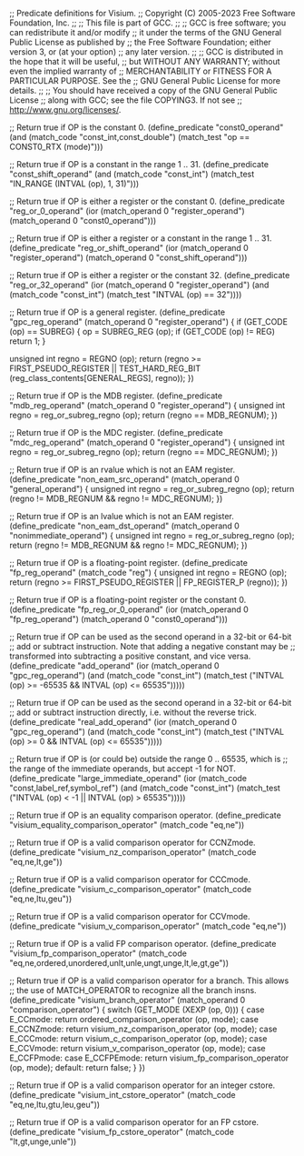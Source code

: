 ;; Predicate definitions for Visium.
;; Copyright (C) 2005-2023 Free Software Foundation, Inc.
;;
;; This file is part of GCC.
;;
;; GCC is free software; you can redistribute it and/or modify
;; it under the terms of the GNU General Public License as published by
;; the Free Software Foundation; either version 3, or (at your option)
;; any later version.
;;
;; GCC is distributed in the hope that it will be useful,
;; but WITHOUT ANY WARRANTY; without even the implied warranty of
;; MERCHANTABILITY or FITNESS FOR A PARTICULAR PURPOSE.  See the
;; GNU General Public License for more details.
;;
;; You should have received a copy of the GNU General Public License
;; along with GCC; see the file COPYING3.  If not see
;; <http://www.gnu.org/licenses/>.

;; Return true if OP is the constant 0.
(define_predicate "const0_operand"
  (and (match_code "const_int,const_double")
       (match_test "op == CONST0_RTX (mode)")))

;; Return true if OP is a constant in the range 1 .. 31.
(define_predicate "const_shift_operand"
  (and (match_code "const_int")
       (match_test "IN_RANGE (INTVAL (op), 1, 31)")))

;; Return true if OP is either a register or the constant 0.
(define_predicate "reg_or_0_operand"
  (ior (match_operand 0 "register_operand")
       (match_operand 0 "const0_operand")))

;; Return true if OP is either a register or a constant in the range 1 .. 31.
(define_predicate "reg_or_shift_operand"
  (ior (match_operand 0 "register_operand")
       (match_operand 0 "const_shift_operand")))

;; Return true if OP is either a register or the constant 32.
(define_predicate "reg_or_32_operand"
  (ior (match_operand 0 "register_operand")
       (and (match_code "const_int")
            (match_test "INTVAL (op) == 32"))))

;; Return true if OP is a general register.
(define_predicate "gpc_reg_operand"
  (match_operand 0 "register_operand")
{
  if (GET_CODE (op) == SUBREG)
    {
      op = SUBREG_REG (op);
      if (GET_CODE (op) != REG)
	return 1;
    }

  unsigned int regno = REGNO (op);
  return (regno >= FIRST_PSEUDO_REGISTER
	  || TEST_HARD_REG_BIT (reg_class_contents[GENERAL_REGS], regno));
})

;; Return true if OP is the MDB register.
(define_predicate "mdb_reg_operand"
  (match_operand 0 "register_operand")
{
  unsigned int regno = reg_or_subreg_regno (op);
  return (regno == MDB_REGNUM);
})

;; Return true if OP is the MDC register.
(define_predicate "mdc_reg_operand"
  (match_operand 0 "register_operand")
{
  unsigned int regno = reg_or_subreg_regno (op);
  return (regno == MDC_REGNUM);
})

;; Return true if OP is an rvalue which is not an EAM register.
(define_predicate "non_eam_src_operand"
  (match_operand 0 "general_operand")
{
  unsigned int regno = reg_or_subreg_regno (op);
  return (regno != MDB_REGNUM && regno != MDC_REGNUM);
})

;; Return true if OP is an lvalue which is not an EAM register.
(define_predicate "non_eam_dst_operand"
  (match_operand 0 "nonimmediate_operand")
{
  unsigned int regno = reg_or_subreg_regno (op);
  return (regno != MDB_REGNUM && regno != MDC_REGNUM);
})

;; Return true if OP is a floating-point register.
(define_predicate "fp_reg_operand"
  (match_code "reg")
{
  unsigned int regno = REGNO (op);
  return (regno >= FIRST_PSEUDO_REGISTER || FP_REGISTER_P (regno));
})

;; Return true if OP is a floating-point register or the constant 0.
(define_predicate "fp_reg_or_0_operand"
  (ior (match_operand 0 "fp_reg_operand")
       (match_operand 0 "const0_operand")))

;; Return true if OP can be used as the second operand in a 32-bit or 64-bit
;; add or subtract instruction.  Note that adding a negative constant may be
;; transformed into subtracting a positive constant, and vice versa.
(define_predicate "add_operand"
  (ior (match_operand 0 "gpc_reg_operand")
       (and (match_code "const_int")
            (match_test ("INTVAL (op) >= -65535 && INTVAL (op) <= 65535")))))

;; Return true if OP can be used as the second operand in a 32-bit or 64-bit
;; add or subtract instruction directly, i.e. without the reverse trick.
(define_predicate "real_add_operand"
  (ior (match_operand 0 "gpc_reg_operand")
       (and (match_code "const_int")
            (match_test ("INTVAL (op) >= 0 && INTVAL (op) <= 65535")))))

;; Return true if OP is (or could be) outside the range 0 .. 65535, which is
;; the range of the immediate operands, but accept -1 for NOT.
(define_predicate "large_immediate_operand"
  (ior (match_code "const,label_ref,symbol_ref")
       (and (match_code "const_int")
            (match_test ("INTVAL (op) < -1 || INTVAL (op) > 65535")))))

;; Return true if OP is an equality comparison operator.
(define_predicate "visium_equality_comparison_operator"
  (match_code "eq,ne"))

;; Return true if OP is a valid comparison operator for CCNZmode.
(define_predicate "visium_nz_comparison_operator"
  (match_code "eq,ne,lt,ge"))

;; Return true if OP is a valid comparison operator for CCCmode.
(define_predicate "visium_c_comparison_operator"
  (match_code "eq,ne,ltu,geu"))

;; Return true if OP is a valid comparison operator for CCVmode.
(define_predicate "visium_v_comparison_operator"
  (match_code "eq,ne"))

;; Return true if OP is a valid FP comparison operator.
(define_predicate "visium_fp_comparison_operator"
  (match_code "eq,ne,ordered,unordered,unlt,unle,ungt,unge,lt,le,gt,ge"))

;; Return true if OP is a valid comparison operator for a branch.  This allows
;; the use of MATCH_OPERATOR to recognize all the branch insns.
(define_predicate "visium_branch_operator"
  (match_operand 0 "comparison_operator")
{
  switch (GET_MODE (XEXP (op, 0)))
    {
    case E_CCmode:
      return ordered_comparison_operator (op, mode);
    case E_CCNZmode:
      return visium_nz_comparison_operator (op, mode);
    case E_CCCmode:
      return visium_c_comparison_operator (op, mode);
    case E_CCVmode:
      return visium_v_comparison_operator (op, mode);
    case E_CCFPmode:
    case E_CCFPEmode:
      return visium_fp_comparison_operator (op, mode);
    default:
      return false;
    }
})

;; Return true if OP is a valid comparison operator for an integer cstore.
(define_predicate "visium_int_cstore_operator"
  (match_code "eq,ne,ltu,gtu,leu,geu"))

;; Return true if OP is a valid comparison operator for an FP cstore.
(define_predicate "visium_fp_cstore_operator"
  (match_code "lt,gt,unge,unle"))
